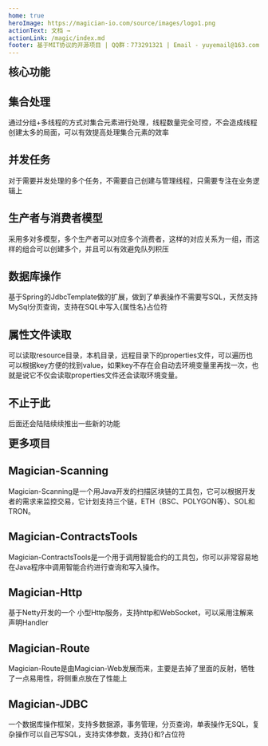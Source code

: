 ```yaml
---
home: true
heroImage: https://magician-io.com/source/images/logo1.png
actionText: 文档 →
actionLink: /magic/index.md
footer: 基于MIT协议的开源项目 | QQ群：773291321 | Email - yuyemail@163.com
---
```


<!-- <h2 style="margin:0px;">求助信</h2>

实在不好意思，在这个地方打扰大家了，我实在是没办法了，才用这种方式来向大家求助。作者最近遇到了一些困难，我也不买惨，不博同情，我就直接说了<br/>

我先算一笔账：假如我负债40万，分5年还清，每年4%的利率（这个利率跟银行定期的两倍差不多了），那么我一共需要还 40万 * 0.04 * 5 = 48万。<br/>

48万 / 60个月= 8000元。<br/>

如果按照我现在的收入来看，这个月供我是完全可以转动的，但是现在遇到的问题是啥呢？就是我不止欠了一个账户，而是欠了若干个账户，每个账户的期数最多才3年，最少的只有一年，这就导致每个账户的月供都达到了好几千，加起来一共要还30000左右一个月。搞得我转不动了。<br/>

我在这也不是想白嫖，我只是想问问，有没有哪个好心的大哥大姐，可以按照4%的年利率借我40万，我分5年还给你。我可以提供我的银行流水和社保记录，证明我有稳定的收入来源，证明我可以扛得起8000的月供。<br/>

我的目的只是为了把债务整合到一起，让自己能转起来，这笔钱到手我就会直接把现有的负债全部清掉。我真的不是为了玩乐，我也不是想白嫖，我们可以在线下见面，通过正规的公证处去签一份合约，而且公证处或者其他任何你可以信赖的机构都行，你甚至可以自己选择去哪签。<br/>

如果有人愿意帮助我的话，我在此表示真心的感谢了，我的联系方式就是我的邮箱：yuyemail@163.com。如果到了可以约见面的那一步，我会把微信和电话发给你。
-->
<!-- <h1 style="width:100%;text-align:center;">更多项目</h1> -->
<!-- <br/> -->

<h2 style="margin:0px;">核心功能</h2>
<div class="features" style="border:0px;margin-top:0px;padding-top:0px;">
  <div class="feature">
    <h2>集合处理</h2>
    <p>通过分组+多线程的方式对集合元素进行处理，线程数量完全可控，不会造成线程创建太多的局面，可以有效提高处理集合元素的效率</p>
  </div>
  <div class="feature">
    <h2>并发任务</h2>
    <p>
      对于需要并发处理的多个任务，不需要自己创建与管理线程，只需要专注在业务逻辑上
    </p>
  </div>
  <div class="feature">
    <h2>生产者与消费者模型</h2>
    <p>
      采用多对多模型，多个生产者可以对应多个消费者，这样的对应关系为一组，而这样的组合可以创建多个，并且可以有效避免队列积压
    </p>
  </div>
  <div class="feature">
    <h2>数据库操作</h2>
    <p>
      基于Spring的JdbcTemplate做的扩展，做到了单表操作不需要写SQL，天然支持MySql分页查询，支持在SQL中写入{属性名}占位符
    </p>
  </div>
  <div class="feature">
    <h2>属性文件读取</h2>
    <p>
      可以读取resource目录，本机目录，远程目录下的properties文件，可以遍历也可以根据key方便的找到value，如果key不存在会自动去环境变量里再找一次，也就是说它不仅会读取properties文件还会读取环境变量。
    </p>
  </div>
  <div class="feature">
    <h2>不止于此</h2>
    <p>
      后面还会陆陆续续推出一些新的功能
    </p>
  </div>
</div>
<!-- <h2 style="margin:0px;">Web开发</h2>
<div class="features" style="border:0px;margin-top:0px;padding-top:0px;">
  <div class="feature">
    <h2>Magician-Http</h2>
    <p>基于Netty开发的一个 小型Http服务，支持http和WebSocket，可以采用注解来声明Handler</p>
  </div>
  <div class="feature">
    <h2>Magician-Route</h2>
    <p>Magician-Route是由Magician-Web发展而来，主要是去掉了里面的反射，牺牲了一点易用性，将侧重点放在了性能上</p>
  </div>
  <div class="feature">
    <h2>Magician-JDBC</h2>
    <p>一个数据库操作框架，支持多数据源，事务管理，分页查询，单表操作无SQL，复杂操作可以自己写SQL，支持实体参数，支持{}和?占位符</p>
  </div>
</div> -->

<!-- <h1 style="width:100%;text-align:center;">Magician-DataProcessing</h1> -->
<h2 style="margin:0px;">更多项目</h2>

<div class="features" style="border:0px;margin-top:0px;padding-top:0px;">
  <div class="feature">
    <h2>Magician-Scanning</h2>
    <p>
      Magician-Scanning是一个用Java开发的扫描区块链的工具包，它可以根据开发者的需求来监控交易，它计划支持三个链，ETH（BSC、POLYGON等）、SOL和TRON。
    </p>
  </div>
  <div class="feature">
    <h2>Magician-ContractsTools</h2>
    <p>
      Magician-ContractsTools是一个用于调用智能合约的工具包，你可以非常容易地在Java程序中调用智能合约进行查询和写入操作。
    </p>
  </div>
  <div class="feature">
    <h2>Magician-Http</h2>
    <p>基于Netty开发的一个 小型Http服务，支持http和WebSocket，可以采用注解来声明Handler</p>
  </div>
  <div class="feature">
    <h2>Magician-Route</h2>
    <p>Magician-Route是由Magician-Web发展而来，主要是去掉了里面的反射，牺牲了一点易用性，将侧重点放在了性能上</p>
  </div>
  <div class="feature">
    <h2>Magician-JDBC</h2>
    <p>一个数据库操作框架，支持多数据源，事务管理，分页查询，单表操作无SQL，复杂操作可以自己写SQL，支持实体参数，支持{}和?占位符</p>
  </div>
  <div class="feature">
    <h2>&nbsp;</h2>
    <p>&nbsp;</p>
  </div>
</div>